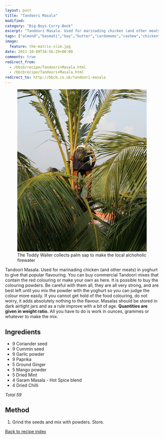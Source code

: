 ```yaml
---
layout: post
title: "Tandoori Masala"
modified:
category: "Big-Boys-Curry-Book"
excerpt: "Tandoori Masala. Used for marinading chicken (and other meats) in yoghurt to give that popular"
tags: ["almond","basmati","bay","butter","cardomoms","cashew","chicken","cinnamon","cloves","cumin","ghee","lamb","mace","nuts","pepper","rice","saffron","turmeric"]
image:
  feature: the-matrix-slim.jpg
date: 2011-10-09T16:56:29+00:00
comments: true
redirect_from: 
  - /bbcb/recipe/Tandoori+Masala.html
  - /bbcbrecipe/Tandoori+Masala.html
redirect_to: http://bbcb.co.uk/tandoori-masala
---
```


<figure>
	<a href="/images/bbcb/pict2307.jpg" alt="Quilon, Kerala, India" title="Quilon, Kerala, India &#169; Ashley Kitson 12/09/2011"><img src="/images/bbcb/pict2307.jpg"/></a>
	<figcaption>The Toddy Waller collects palm sap to make the local alchoholic firewater</figcaption>
</figure>

Tandoori Masala. Used for marinading chicken (and other meats) in yoghurt to give that popular flavouring. You can buy commercial Tandoori mixes that contain the red colouring or make your own as here. It is possible to buy the colouring powders. Be careful with them all, they are all very strong, and are best left until you mix the powder with the yoghurt so you can judge the colour more easily. If you cannot get hold of the food colouring, do not worry, it adds absolutely nothing to the flavour. Masalas should be stored in dark airtight jars and as a rule improve with a bit of age. <strong>Quantities are given in weight ratio.</strong> All you have to do is work in ounces, grammes or whatever to make the mix.
        
## Ingredients
        
<ul><li>9 Coriander seed</li><li>9 Cummin seed</li><li>9 Garlic powder</li><li>9 Paprika</li><li>5 Ground Ginger</li><li>5 Mango powder</li><li>5 Dried Mint</li><li>4 Garam Masala - Hot Spice blend</li><li>4 Dried Chilli</li></ul><p><i>Total 59</i></p>
        
## Method

<ol><li>Grind the seeds and mix with powders. Store.</li></ol>   

<a href="/bbcb">Back to recipe index</a>      